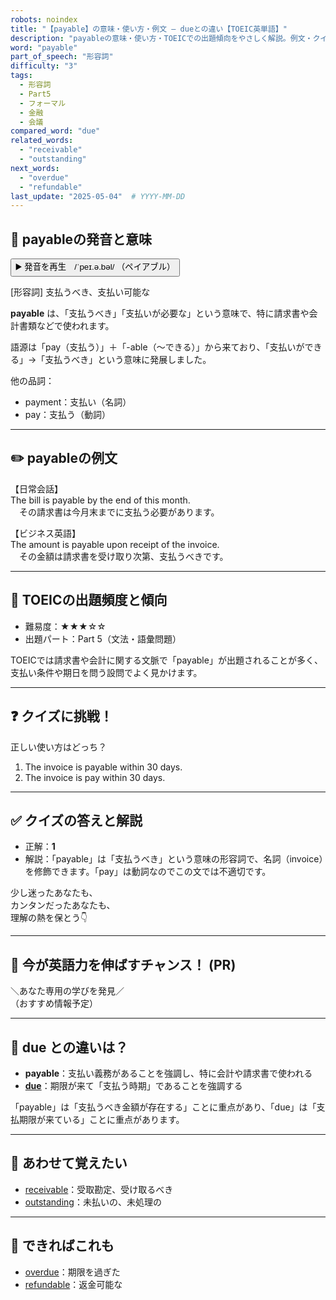 ```yaml
---
robots: noindex
title: "【payable】の意味・使い方・例文 ― dueとの違い【TOEIC英単語】"
description: "payableの意味・使い方・TOEICでの出題傾向をやさしく解説。例文・クイズ付きでdueとの違いもわかりやすく学べます。"
word: "payable"
part_of_speech: "形容詞"
difficulty: "3"
tags:
  - 形容詞
  - Part5
  - フォーマル
  - 金融
  - 会議
compared_word: "due"
related_words:
  - "receivable"
  - "outstanding"
next_words:
  - "overdue"
  - "refundable"
last_update: "2025-05-04"  # YYYY-MM-DD
---
```


## 🔰 payableの発音と意味

<button class="play-audio" onclick="playTTS('payable')">
  <span class="play-audio-main">
    ▶️ 発音を再生　/ˈpeɪ.ə.bəl/
  </span>
  <span class="play-audio-sub">
    （ペイアブル）
  </span>
</button>

[形容詞] 支払うべき、支払い可能な

**payable** は、「支払うべき」「支払いが必要な」という意味で、特に請求書や会計書類などで使われます。

語源は「pay（支払う）」＋「-able（～できる）」から来ており、「支払いができる」→「支払うべき」という意味に発展しました。

他の品詞：  
- payment：支払い（名詞）
- pay：支払う（動詞）

---

## ✏️ payableの例文

【日常会話】  
The bill is payable by the end of this month.  
　その請求書は今月末までに支払う必要があります。

【ビジネス英語】  
The amount is payable upon receipt of the invoice.  
　その金額は請求書を受け取り次第、支払うべきです。

---

## 🎯 TOEICの出題頻度と傾向

- 難易度：★★★☆☆
- 出題パート：Part 5（文法・語彙問題）

TOEICでは請求書や会計に関する文脈で「payable」が出題されることが多く、支払い条件や期日を問う設問でよく見かけます。

---

## ❓ クイズに挑戦！

正しい使い方はどっち？

1. The invoice is payable within 30 days.  
2. The invoice is pay within 30 days.

---

## ✅ クイズの答えと解説

- 正解：**1**
- 解説：「payable」は「支払うべき」という意味の形容詞で、名詞（invoice）を修飾できます。「pay」は動詞なのでこの文では不適切です。

少し迷ったあなたも、  
カンタンだったあなたも、  
理解の熱を保とう👇️

---

## 🚀 今が英語力を伸ばすチャンス！ (PR)

<div class="info-center">
＼あなた専用の学びを発見／<br>  
（おすすめ情報予定）
</div>

---

## 🤔  due との違いは？

- **payable**：支払い義務があることを強調し、特に会計や請求書で使われる
- **[due](/word/due)**：期限が来て「支払う時期」であることを強調する

「payable」は「支払うべき金額が存在する」ことに重点があり、「due」は「支払期限が来ている」ことに重点があります。

---

## 🧩 あわせて覚えたい

- [receivable](/word/receivable)：受取勘定、受け取るべき
- [outstanding](/word/outstanding)：未払いの、未処理の

---

## 📖 できればこれも

- [overdue](/word/overdue)：期限を過ぎた
- [refundable](/word/refundable)：返金可能な

<!-- cvid: aid46_bid22 -->
